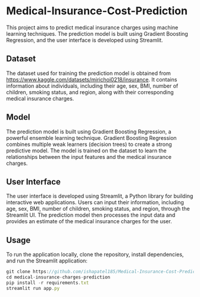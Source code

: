
# Medical-Insurance-Cost-Prediction
This project aims to predict medical insurance charges using machine learning techniques. The prediction model is built using Gradient Boosting Regression, and the user interface is developed using Streamlit.


## Dataset
The dataset used for training the prediction model is obtained from https://www.kaggle.com/datasets/mirichoi0218/insurance. It contains information about individuals, including their age, sex, BMI, number of children, smoking status, and region, along with their corresponding medical insurance charges.
## Model
The prediction model is built using Gradient Boosting Regression, a powerful ensemble learning technique. Gradient Boosting Regression combines multiple weak learners (decision trees) to create a strong predictive model. The model is trained on the dataset to learn the relationships between the input features and the medical insurance charges.
## User Interface
The user interface is developed using Streamlit, a Python library for building interactive web applications. Users can input their information, including age, sex, BMI, number of children, smoking status, and region, through the Streamlit UI. The prediction model then processes the input data and provides an estimate of the medical insurance charges for the user.
## Usage

To run the application locally, clone the repository, install dependencies, and run the Streamlit application:
```javascript
git clone https://github.com/ishapatel185/Medical-Insurance-Cost-Prediction.git
cd medical-insurance-charges-prediction
pip install -r requirements.txt
streamlit run app.py


```

